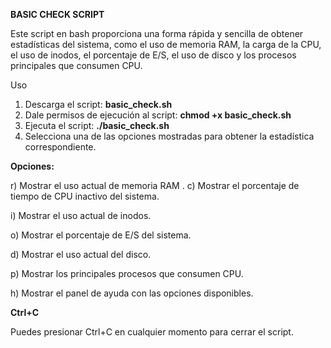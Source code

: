 **BASIC CHECK SCRIPT**

Este script en bash proporciona una forma rápida y sencilla de obtener estadísticas del sistema, como el uso de memoria RAM, la carga de la CPU, el uso de inodos, el porcentaje de E/S, el uso de disco y los procesos principales que consumen CPU.

Uso

1. Descarga el script: **basic_check.sh**
2. Dale permisos de ejecución al script:
   **chmod +x basic_check.sh**
3. Ejecuta el script:
   **./basic_check.sh**
4. Selecciona una de las opciones mostradas para obtener la estadística correspondiente.

**Opciones:**

r) Mostrar el uso actual de memoria RAM
.
c) Mostrar el porcentaje de tiempo de CPU inactivo del sistema.

i) Mostrar el uso actual de inodos.

o) Mostrar el porcentaje de E/S del sistema.

d) Mostrar el uso actual del disco.

p) Mostrar los principales procesos que consumen CPU.

h) Mostrar el panel de ayuda con las opciones disponibles.

**Ctrl+C**

Puedes presionar Ctrl+C en cualquier momento para cerrar el script.

   
